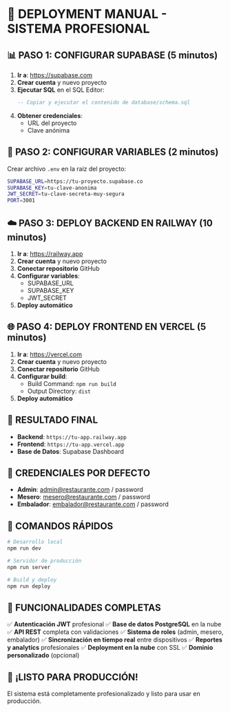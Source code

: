# 🚀 DEPLOYMENT MANUAL - SISTEMA PROFESIONAL

## 📊 PASO 1: CONFIGURAR SUPABASE (5 minutos)

1. **Ir a**: https://supabase.com
2. **Crear cuenta** y nuevo proyecto
3. **Ejecutar SQL** en el SQL Editor:
   ```sql
   -- Copiar y ejecutar el contenido de database/schema.sql
   ```
4. **Obtener credenciales**:
   - URL del proyecto
   - Clave anónima

## 🔐 PASO 2: CONFIGURAR VARIABLES (2 minutos)

Crear archivo `.env` en la raíz del proyecto:
```bash
SUPABASE_URL=https://tu-proyecto.supabase.co
SUPABASE_KEY=tu-clave-anonima
JWT_SECRET=tu-clave-secreta-muy-segura
PORT=3001
```

## ☁️ PASO 3: DEPLOY BACKEND EN RAILWAY (10 minutos)

1. **Ir a**: https://railway.app
2. **Crear cuenta** y nuevo proyecto
3. **Conectar repositorio** GitHub
4. **Configurar variables**:
   - SUPABASE_URL
   - SUPABASE_KEY
   - JWT_SECRET
5. **Deploy automático**

## 🌐 PASO 4: DEPLOY FRONTEND EN VERCEL (5 minutos)

1. **Ir a**: https://vercel.com
2. **Crear cuenta** y nuevo proyecto
3. **Conectar repositorio** GitHub
4. **Configurar build**:
   - Build Command: `npm run build`
   - Output Directory: `dist`
5. **Deploy automático**

## 🎯 RESULTADO FINAL

- **Backend**: `https://tu-app.railway.app`
- **Frontend**: `https://tu-app.vercel.app`
- **Base de Datos**: Supabase Dashboard

## 🔑 CREDENCIALES POR DEFECTO

- **Admin**: admin@restaurante.com / password
- **Mesero**: mesero@restaurante.com / password  
- **Embalador**: embalador@restaurante.com / password

## 🚀 COMANDOS RÁPIDOS

```bash
# Desarrollo local
npm run dev

# Servidor de producción
npm run server

# Build y deploy
npm run deploy
```

## 📱 FUNCIONALIDADES COMPLETAS

✅ **Autenticación JWT** profesional
✅ **Base de datos PostgreSQL** en la nube
✅ **API REST** completa con validaciones
✅ **Sistema de roles** (admin, mesero, embalador)
✅ **Sincronización en tiempo real** entre dispositivos
✅ **Reportes y analytics** profesionales
✅ **Deployment en la nube** con SSL
✅ **Dominio personalizado** (opcional)

## 🎉 ¡LISTO PARA PRODUCCIÓN!

El sistema está completamente profesionalizado y listo para usar en producción.

